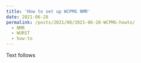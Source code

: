 ```yaml
---
title: 'How to set up WCPMG NMR'
date: 2021-06-28
permalink: /posts/2021/08/2021-06-28-WCPMG-howto/
  - NMR
  - WURST
  - how-to
---
```


Text follows